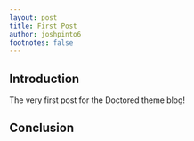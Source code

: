 ```yaml
---
layout: post
title: First Post
author: joshpinto6
footnotes: false
---
```

## Introduction

The very first post for the Doctored theme blog!

## Conclusion
